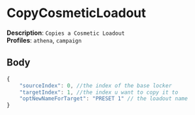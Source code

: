 # CopyCosmeticLoadout

**Description**: `Copies a Cosmetic Loadout` \
**Profiles**: `athena`, `campaign`

## Body
```js
{
    "sourceIndex": 0, //the index of the base locker
    "targetIndex": 1, //the index u want to copy it to
    "optNewNameForTarget": "PRESET 1" // the loadout name
}
```
